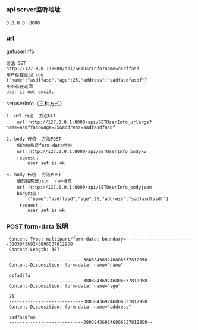 ### api server监听地址

    0.0.0.0：8000
 
 ### url
 
 getuserinfo
 
    方法 GET
    http://127.0.0.1:8000/api/GETUsrInfo?name=asdffasd
    用户存在返回json
    {"name":"asdffasd","age":25,"address":"sadfasdfasdf"}   
    用不存在返回
    user is not exsit.
    
 setuserinfo（三种方式）
 
    1. url 传值  方法GET
        url：http://127.0.0.1:8000/api/SETUserInfo_urlargs?name=asdffasd&age=25&address=sadfasdfasdf
    
    2. body 传值  方法POST
        值的结构是form-data结构
        url：http://127.0.0.1:8000/api/SETUserInfo_bodykv
        request：
            user set is ok
            
    3. body 传值  方法POST
        值的结构是json  raw格式
        url：http://127.0.0.1:8000/api/SETUserInfo_bodyjson
        body内容：
            {"name":"asdffasd","age":25,"address":"sadfasdfasdf"}
         request：
            user set is ok
 ### POST form-data 说明
     
     Content-Type: multipart/form-data; boundary=--------------------------380384369246806537812958
     Content-Length: 387
     
     ----------------------------380384369246806537812958
     Content-Disposition: form-data; name="name"
     
     dsfadsfa
     ----------------------------380384369246806537812958
     Content-Disposition: form-data; name="age"
     
     25
     ----------------------------380384369246806537812958
     Content-Disposition: form-data; name="address"
     
     sadfasdfas
     ----------------------------380384369246806537812958--
